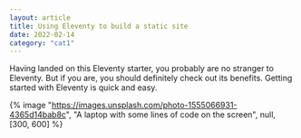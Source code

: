 ```yaml
---
layout: article
title: Using Eleventy to build a static site
date: 2022-02-14
category: "cat1"
---
```


Having landed on this Eleventy starter, you probably are no stranger to Eleventy. But if you are, you should definitely check out its benefits. Getting started with Eleventy is quick and easy.

{% image "https://images.unsplash.com/photo-1555066931-4365d14bab8c", "A laptop with some lines of code on the screen", null, [300, 600] %}

